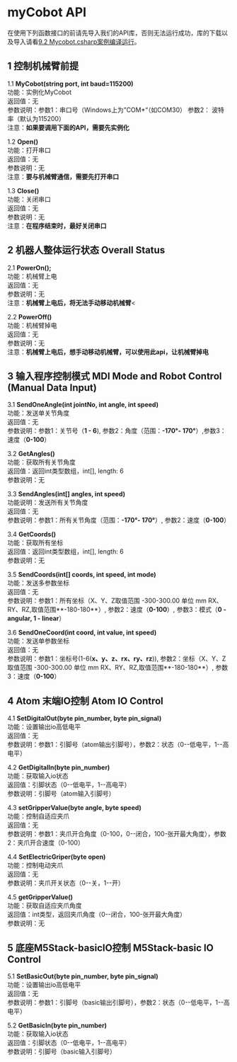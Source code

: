 # myCobot API
在使用下列函数接口的前请先导入我们的API库，否则无法运行成功，库的下载以及导入请看[9.2 Mycobot.csharp案例编译运行](9.2-build.md)。<br>
## 1 控制机械臂前提<br>

1.1  **MyCobot(string port, int baud=115200)**<br>
功能：实例化MyCobot<br>
返回值：无<br>
参数说明：参数1：串口号（Windows上为”COM*“（如COM30） 参数2： 波特率（默认为115200）<br>
注意：**如果要调用下面的API，需要先实例化**<br>

1.2 **Open()** <br>
功能：打开串口 <br>
返回值：无<br>
参数说明：无<br>
注意：**要与机械臂通信，需要先打开串口**<br>

1.3 **Close()** <br>
功能：关闭串口 <br>
返回值：无<br>
参数说明：无<br>
注意：**在程序结束时，最好关闭串口**<br>

## 2 机器人整体运行状态 Overall Status
2.1 **PowerOn();** <br>
功能：机械臂上电 <br>
返回值：无<br>
参数说明：无<br>
注意：**机械臂上电后，将无法手动移动机械臂**<

2.2 **PowerOff()** <br>
功能：机械臂掉电 <br>
返回值：无<br>
参数说明：无<br>
注意：**机械臂上电后，想手动移动机械臂，可以使用此api，让机械臂掉电**<br>

## 3 输入程序控制模式 MDI Mode and Robot Control (Manual Data Input)
3.1 **SendOneAngle(int jointNo, int angle, int speed)**<br>
功能：发送单关节角度<br>
返回值：无<br>
参数说明：参数1：关节号（**1 - 6**), 参数2：角度（范围：**-170°- 170°**）,参数3：速度（**0-100**）<br>

3.2 **GetAngles()**<br>
功能：获取所有关节角度<br>
返回值：返回int类型数组，int[], length: 6<br>
参数说明：无<br>

3.3 **SendAngles(int[] angles, int speed)**<br>
功能说明：发送所有关节角度<br>
返回值：无<br>
参数说明：参数1：所有关节角度（范围：**-170°- 170°**）, 参数2：速度（**0-100**）<br>

3.4 **GetCoords()**<br>
功能：获取所有坐标<br>
返回值：返回int类型数组，int[], length: 6<br>
参数说明：无<br>

3.5 **SendCoords(int[] coords, int speed, int mode)**<br>
功能：发送多参数坐标<br>
返回值：无<br>
参数说明：参数1：所有坐标（X、Y、Z取值范围 -300-300.00 单位 mm  RX、RY、RZ,取值范围**-180-180**）, 参数2：速度（**0-100**）, 参数3：模式（**0 - angular, 1 - linear**）<br>

3.6 **SendOneCoord(int coord, int value, int speed)**<br>
功能：发送单参数坐标<br>
返回值：无<br>
参数说明：参数1：坐标号(1-6(**x、y、z、rx、ry、rz**)), 参数2：坐标（X、Y、Z取值范围 -300-300.00 单位 mm  RX、RY、RZ,取值范围**-180-180**）, 参数3：速度（**0-100**）<br>

## 4 Atom 末端IO控制 Atom IO Control
4.1 **SetDigitalOut(byte pin_number, byte pin_signal)**<br>
功能：设置输出io高低电平<br>
返回值：无<br>
参数说明：参数1：引脚号（atom输出引脚号），参数2：状态（0--低电平，1--高电平）<br>

4.2 **GetDigitalIn(byte pin_number)**<br>
功能：获取输入io状态<br>
返回值：引脚状态（0--低电平，1--高电平）<br>
参数说明：引脚号（atom输入引脚号）<br>

4.3 **setGripperValue(byte angle, byte speed)**<br>
功能：控制自适应夹爪<br>
返回值：无<br>
参数说明：参数1：夹爪开合角度（0-100，0--闭合，100-张开最大角度），参数2：夹爪开合速度（0-100）<br>

4.4 **SetElectricGriper(byte open)**<br>
功能：控制电动夹爪<br>
返回值：无<br>
参数说明：夹爪开关状态（0--关，1--开）<br>

4.5 **getGripperValue()**<br>
功能：获取自适应夹爪角度<br>
返回值：int类型，返回夹爪角度（0--闭合，100-张开最大角度）<br>
参数说明：无<br>

## 5 底座M5Stack-basicIO控制 M5Stack-basic IO Control
5.1 **SetBasicOut(byte pin_number, byte pin_signal)**<br>
功能：设置输出io高低电平<br>
返回值：无<br>
参数说明：参数1：引脚号（basic输出引脚号），参数2：状态（0--低电平，1--高电平）<br>

5.2 **GetBasicIn(byte pin_number)**<br>
功能：获取输入io状态<br>
返回值：引脚状态（0--低电平，1--高电平）<br>
参数说明：引脚号（basic输入引脚号）<br>

